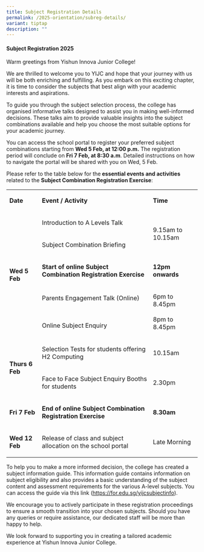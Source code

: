 ```yaml
---
title: Subject Registration Details
permalink: /2025-orientation/subreg-details/
variant: tiptap
description: ""
---
```

<h4><strong>Subject Registration 2025</strong></h4>
<p>Warm greetings from Yishun Innova Junior College!</p>
<p>We are thrilled to welcome you to YIJC and hope that your journey with
us will be both enriching and fulfilling. As you embark on this exciting
chapter, it is time to consider the subjects that best align with your
academic interests and aspirations.</p>
<p>To guide you through the subject selection process, the college has organised
informative talks designed to assist you in making well-informed decisions.
These talks aim to provide valuable insights into the subject combinations
available and help you choose the most suitable options for your academic
journey.</p>
<p>You can access the school portal to register your preferred subject combinations
starting from <strong>Wed 5 Feb, at 12:00 p.m.</strong> The registration
period will conclude on <strong>Fri 7 Feb, at 8:30 a.m</strong>. Detailed
instructions on how to navigate the portal will be shared with you on Wed,
5 Feb.</p>
<p>Please refer to the table below for the<strong> essential events and activities</strong> related
to the <strong>Subject Combination Registration Exercise</strong>:</p>
<table style="minWidth: 75px">
<colgroup>
<col>
<col>
<col>
</colgroup>
<tbody>
<tr>
<td rowspan="1" colspan="1">
<p><strong>Date</strong>
</p>
</td>
<td rowspan="1" colspan="1">
<p><strong>Event / Activity</strong>
</p>
</td>
<td rowspan="1" colspan="1">
<p><strong>Time</strong>
</p>
</td>
</tr>
<tr>
<td rowspan="4" colspan="1">
<p><strong>Wed 5 Feb</strong>
</p>
</td>
<td rowspan="1" colspan="1">
<p>Introduction to A Levels Talk</p>
</td>
<td rowspan="2" colspan="1">
<p>9.15am to 10.15am</p>
</td>
</tr>
<tr>
<td rowspan="1" colspan="1">
<p>Subject Combination Briefing</p>
</td>
</tr>
<tr>
<td rowspan="1" colspan="1">
<p><strong>Start of online Subject Combination Registration Exercise&nbsp;</strong>
</p>
</td>
<td rowspan="1" colspan="1">
<p><strong>12pm onwards</strong>
</p>
</td>
</tr>
<tr>
<td rowspan="1" colspan="1">
<p>Parents Engagement Talk (Online)</p>
<p>
<br>
</p>
<p>Online Subject Enquiry&nbsp;</p>
</td>
<td rowspan="1" colspan="1">
<p>6pm to 8.45pm
<br>
<br>8pm to 8.45pm</p>
</td>
</tr>
<tr>
<td rowspan="3" colspan="1">
<p><strong>Thurs 6 Feb</strong>
</p>
</td>
<td rowspan="2" colspan="1">
<p>Selection Tests for students offering
<br>H2 Computing</p>
</td>
<td rowspan="2" colspan="1">
<p>10.15am</p>
<p></p>
</td>
</tr>
<tr></tr>
<tr>
<td rowspan="1" colspan="1">
<p>Face to Face Subject Enquiry Booths for students</p>
</td>
<td rowspan="1" colspan="1">
<p>2.30pm</p>
</td>
</tr>
<tr>
<td rowspan="1" colspan="1">
<p><strong>Fri 7 Feb</strong>
</p>
</td>
<td rowspan="1" colspan="1">
<p><strong>End of online Subject Combination Registration Exercise</strong>
</p>
</td>
<td rowspan="1" colspan="1">
<p><strong>8.30am</strong>
</p>
</td>
</tr>
<tr>
<td rowspan="1" colspan="1">
<p><strong>Wed 12 Feb</strong>
</p>
</td>
<td rowspan="1" colspan="1">
<p>Release of class and subject allocation on the school portal</p>
</td>
<td rowspan="1" colspan="1">
<p>Late Morning</p>
</td>
</tr>
</tbody>
</table>
<p>To help you to make a more informed decision, the college has created
a subject information guide. This information guide contains information
on subject eligibility and also provides a basic understanding of the subject
content and assessment requirements for the various A-level subjects. You
can access the guide via this link (<a href="https://for.edu.sg/yijcsubjectinfo" rel="noopener noreferrer nofollow" target="_blank"><u>https://for.edu.sg/yijcsubjectinfo</u></a>).</p>
<p>We encourage you to actively participate in these registration proceedings
to ensure a smooth transition into your chosen subjects. Should you have
any queries or require assistance, our dedicated staff will be more than
happy to help.</p>
<p>We look forward to supporting you in creating a tailored academic experience
at Yishun Innova Junior College.</p>
<p>
<br>
</p>